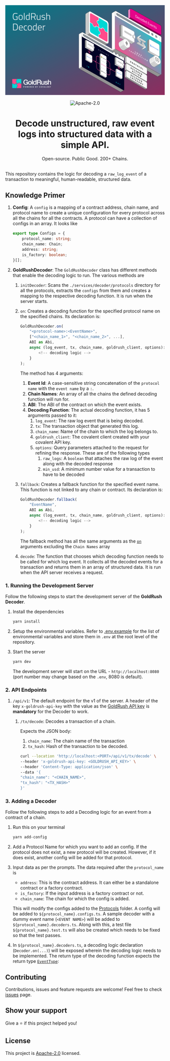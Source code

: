 <div align="center">
    <img alt="GoldRush Kit Logo" src="./assets/goldrush-decoder-banner.png" style="max-width: 100%;"/>
</div>

<p align="center">
  <img src="https://img.shields.io/github/license/covalenthq/goldrush-decoder" alt="Apache-2.0">
</p>

<h1 align="center">
    Decode unstructured, raw event logs into structured data with a simple API.
</h1>

<div align="center">
    Open-source. Public Good. 200+ Chains.
</div>

<br>

This repository contains the logic for decoding a `raw_log_event` of a transaction to meaningful, human-readable, structured data.

## Knowledge Primer

1.  **Config**: A `config` is a mapping of a contract address, chain name, and protocol name to create a unique configuration for every protocol across all the chains for all the contracts. A protocol can have a collection of configs in an array. It looks like

    ```ts
    export type Configs = {
        protocol_name: string;
        chain_name: Chain;
        address: string;
        is_factory: boolean;
    }[];
    ```

2.  **GoldRushDecoder**: The `GoldRushDecoder` class has different methods that enable the decoding logic to run. The various methods are

    1.  `initDecoder`: Scans the `./services/decoder/protocols` directory for all the protocols, extracts the `configs` from them and creates a mapping to the respective decoding function. It is run when the server starts.
    2.  `on`: Creates a decoding function for the specified protocol name on the specified chains. Its declaration is:

        ```ts
        GoldRushDecoder.on(
            "<protocol-name>:<EventName>",
            ["<chain_name_1>", "<chain_name_2>", ...],
            ABI as Abi,
            async (log_event, tx, chain_name, goldrush_client, options): Promise<EventType> => {
                <!-- decoding logic -->
            }
        );
        ```

        The method has 4 arguments:

        1. **Event Id**: A case-sensitive string concatenation of the `protocol name` with the `event name` by a `:`.
        2. **Chain Names**: An array of all the chains the defined decoding function will run for.
        3. **ABI**: The ABI of the contract on which the event exists.
        4. **Decoding Function**: The actual decoding function, it has 5 arguments passed to it:
            1. `log_event`: The raw log event that is being decoded.
            2. `tx`: The transaction object that generated this log.
            3. `chain_name`: Name of the chain to which the log belongs to.
            4. `goldrush_client`: The covalent client created with your covalent API key.
            5. `options`: Query parameters attached to the request for refining the response. These are of the following types
                1. `raw_logs`: A `boolean` that attaches the raw log of the event along with the decoded response
                2. `min_usd`: A minimum number value for a transaction to have to be decoded

    3.  `fallback`: Creates a fallback function for the specified event name. This function is not linked to any chain or contract. Its declaration is:

        ```ts
        GoldRushDecoder.fallback(
            "EventName",
            ABI as Abi,
            async (log_event, tx, chain_name, goldrush_client, options): Promise<EventType> => {
                <!-- decoding logic -->
            }
        );
        ```

        The fallback method has all the same arguments as the [`on`](./README.md#knowledge-primer) arguments excluding the `Chain Names` array

    4.  `decode`: The function that chooses which decoding function needs to be called for which log event. It collects all the decoded events for a transaction and returns them in an array of structured data. It is run when the API server receives a request.

### 1. Running the Development Server

Follow the following steps to start the development server of the **GoldRush Decoder**.

1. Install the dependencies

    ```bash
    yarn install
    ```

2. Setup the environmental variables. Refer to [.env.example](./.env.example) for the list of environmental variables and store them in `.env` at the root level of the repository.

3. Start the server

    ```bash
    yarn dev
    ```

    The development server will start on the URL - `http://localhost:8080` (port number may change based on the `.env`, 8080 is default).

### 2. API Endpoints

1.  `/api/v1`: The default endpoint for the v1 of the server. A header of the key `x-goldrush-api-key` with the value as the [GoldRush API key](https://goldrush.dev/platform/apikey/) is **mandatory** for the Decoder to work.

    1.  `/tx/decode`: Decodes a transaction of a chain.

        Expects the JSON body:

        1.  `chain_name`: The chain name of the transaction
        2.  `tx_hash`: Hash of the transaction to be decoded.

        ```bash
        curl --location 'http://localhost:<PORT>/api/v1/tx/decode' \
        --header 'x-goldrush-api-key: <GOLDRUSH_API_KEY>' \
        --header 'Content-Type: application/json' \
        --data '{
        "chain_name": "<CHAIN_NAME>",
        "tx_hash": "<TX_HASH>"
        }'
        ```

### 3. Adding a Decoder

Follow the following steps to add a Decoding logic for an event from a contract of a chain.

1.  Run this on your terminal
    ```bash
    yarn add-config
    ```
2.  Add a Protocol Name for which you want to add an config. If the protocol does not exist, a new protocol will be created. However, if it does exist, another config will be added for that protocol.
3.  Input data as per the prompts. The data required after the `protocol_name` is

    -   `address`: This is the contract address. It can either be a standalone contract or a factory contract.
    -   `is_factory`: If the input address is a factory contract or not.
    -   `chain_name`: The chain for which the config is added.

    This will modify the configs added to the [Protocols](services/protocols) folder. A config will be added to `${protocol_name}.configs.ts`. A sample decoder with a dummy event name (`<EVENT NAME>`) will be added to `${protocol_name}.decoders.ts`. Along with this, a test file `${protocol_name}.test.ts` will also be created which needs to be fixed so that the test passes.

4.  In `${protocol_name}.decoders.ts`, a decoding logic declaration (`Decoder.on(...)`) will be exposed wherein the decoding logic needs to be implemented. The return type of the decoding function expects the return type [`EventType`](./services/decoder/decoder.types.ts):

## Contributing

Contributions, issues and feature requests are welcome!
Feel free to check [issues](https://github.com/covalenthq/goldrush-decoder/issues) page.

## Show your support

Give a ⭐️ if this project helped you!

## License

This project is [Apache-2.0](./LICENSE) licensed.
